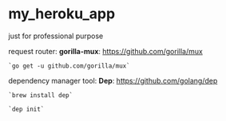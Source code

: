 # my_heroku_app
just for professional purpose

request router: **gorilla-mux**: https://github.com/gorilla/mux
    
    `go get -u github.com/gorilla/mux`

dependency manager tool: **Dep**: https://github.com/golang/dep

    `brew install dep`

    `dep init`

